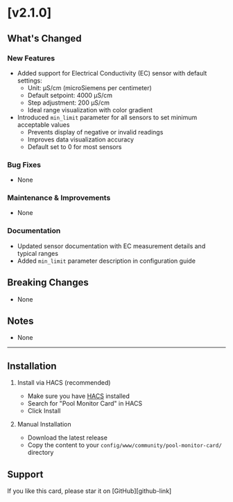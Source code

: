 # [v2.1.0] 

## What's Changed

### New Features
- Added support for Electrical Conductivity (EC) sensor with default settings:
  - Unit: µS/cm (microSiemens per centimeter)
  - Default setpoint: 4000 µS/cm
  - Step adjustment: 200 µS/cm
  - Ideal range visualization with color gradient
- Introduced `min_limit` parameter for all sensors to set minimum acceptable values
  - Prevents display of negative or invalid readings
  - Improves data visualization accuracy
  - Default set to 0 for most sensors

### Bug Fixes
- None

### Maintenance & Improvements
- None

### Documentation
- Updated sensor documentation with EC measurement details and typical ranges
- Added `min_limit` parameter description in configuration guide

## Breaking Changes

- None

## Notes

- None

---
## Installation

1. Install via HACS (recommended)
   - Make sure you have [HACS](https://hacs.xyz) installed
   - Search for "Pool Monitor Card" in HACS
   - Click Install

2. Manual Installation
   - Download the latest release
   - Copy the content to your `config/www/community/pool-monitor-card/` directory

## Support

If you like this card, please star it on [GitHub][github-link]